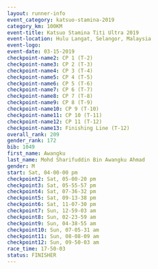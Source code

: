 ```yaml
---
layout: runner-info 
event_category: katsuo-stamina-2019 
category_km: 100KM 
event-title: Katsuo Stamina Titi Ultra 2019 
event-location: Hulu Langat, Selangor, Malaysia 
event-logo: 
event-date: 03-15-2019 
checkpoint-name2: CP 1 (T-2) 
checkpoint-name3: CP 2 (T-3) 
checkpoint-name4: CP 3 (T-4) 
checkpoint-name5: CP 4 (T-5) 
checkpoint-name6: CP 5 (T-6) 
checkpoint-name7: CP 6 (T-7) 
checkpoint-name8: CP 7 (T-8) 
checkpoint-name9: CP 8 (T-9) 
checkpoint-name10: CP 9 (T-10) 
checkpoint-name11: CP 10 (T-11) 
checkpoint-name12: CP 11 (T-12) 
checkpoint-name13: Finishing Line (T-12) 
overall_rank: 209
gender_rank: 172
bib: 1049
first_name: Awangku
last_name: Mohd Sharifuddin Bin Awangku Ahmad
gender: M
start: Sat, 04-00-00 pm
checkpoint2: Sat, 05-00-20 pm
checkpoint3: Sat, 05-55-57 pm
checkpoint4: Sat, 07-36-32 pm
checkpoint5: Sat, 09-13-38 pm
checkpoint6: Sat, 11-07-30 pm
checkpoint7: Sun, 12-59-03 am
checkpoint8: Sun, 02-23-59 am
checkpoint9: Sun, 04-38-55 am
checkpoint10: Sun, 07-05-31 am
checkpoint11: Sun, 08-08-09 am
checkpoint12: Sun, 09-50-03 am
race_time: 17-50-03
status: FINISHER
---
```

